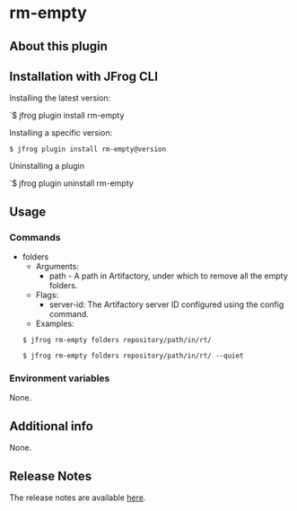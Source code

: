 # rm-empty

## About this plugin

## Installation with JFrog CLI
Installing the latest version:

`$ jfrog plugin install rm-empty

Installing a specific version:

`$ jfrog plugin install rm-empty@version`

Uninstalling a plugin

`$ jfrog plugin uninstall rm-empty

## Usage
### Commands
* folders 
    - Arguments:
        - path - A path in Artifactory, under which to remove all the empty folders.
    - Flags:
        - server-id: The Artifactory server ID configured using the config command.
    - Examples:
    ```
    $ jfrog rm-empty folders repository/path/in/rt/
  
    $ jfrog rm-empty folders repository/path/in/rt/ --quiet

    ```

### Environment variables
None.

## Additional info
None.

## Release Notes
The release notes are available [here](RELEASE.md).
